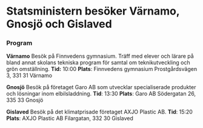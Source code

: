# Statsministern besöker Värnamo, Gnosjö och Gislaved

### **Program**

**Värnamo**
Besök på Finnvedens gymnasium. Träff med elever och lärare på bland annat skolans tekniska program för samtal om teknikutveckling och grön omställning.
**Tid:** 10:00
**Plats**: Finnvedens gymnasium Prostgårdsvägen 3, 331 31 Värnamo

**Gnosjö**
Besök på företaget Garo AB som utvecklar specialiserade produkter och lösningar inom elbilsladdning.
**Tid**: 13:30
**Plats**: Garo AB Södergatan 26, 335 33 Gnosjö

**Gislaved**
Besök på det klimatprisade företaget AXJO Plastic AB.
**Tid**: 15:20
**Plats**: AXJO Plastic AB Filargatan, 332 30 Gislaved
